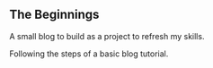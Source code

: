 ## The Beginnings

A small blog to build as a project to refresh my skills.

Following the steps of a basic blog tutorial.
